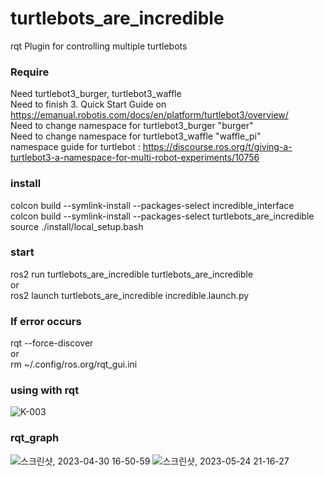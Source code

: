 # turtlebots_are_incredible
rqt Plugin for controlling multiple turtlebots  

### Require
Need turtlebot3_burger, turtlebot3_waffle  
Need to finish 3. Quick Start Guide on https://emanual.robotis.com/docs/en/platform/turtlebot3/overview/  
Need to change namespace for turtlebot3_burger "burger"  
Need to change namespace for turtlebot3_waffle "waffle_pi"  
namespace guide for turtlebot : https://discourse.ros.org/t/giving-a-turtlebot3-a-namespace-for-multi-robot-experiments/10756  

### install
colcon build --symlink-install --packages-select incredible_interface  
colcon build --symlink-install --packages-select turtlebots_are_incredible  
source ./install/local_setup.bash  

### start
ros2 run turtlebots_are_incredible turtlebots_are_incredible  
or  
ros2 launch turtlebots_are_incredible incredible.launch.py  

### If error occurs
rqt --force-discover  
or  
rm ~/.config/ros.org/rqt_gui.ini  

### using with rqt
![K-003](https://github.com/sonzweil/turtlebots_are_incredible/assets/15362456/3746e5bb-a2ca-4e3c-a6ce-39ede1d2dad5)

### rqt_graph
![스크린샷, 2023-04-30 16-50-59](https://github.com/sonzweil/turtlebots_are_incredible/assets/15362456/b978ff0b-e294-435c-a59c-dd0cba510488)
![스크린샷, 2023-05-24 21-16-27](https://github.com/sonzweil/turtlebots_are_incredible/assets/15362456/de511856-d3dd-4c24-aba2-1ddb99f7390e)

